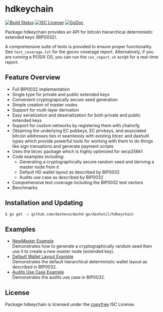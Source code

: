 hdkeychain
==========

[![Build Status](http://img.shields.io/travis/dashevo/dashd-go/dashutil.svg)](https://travis-ci.org/dashevo/dashd-go/dashutil)
[![ISC License](http://img.shields.io/badge/license-ISC-blue.svg)](http://copyfree.org)
[![GoDoc](http://img.shields.io/badge/godoc-reference-blue.svg)](http://godoc.org/github.com/dashevo/dashd-go/dashutil/hdkeychain)

Package hdkeychain provides an API for bitcoin hierarchical deterministic extended keys (BIP0032).

A comprehensive suite of tests is provided to ensure proper functionality. See
`test_coverage.txt` for the gocov coverage report. Alternatively, if you are running a POSIX OS, you can run
the `cov_report.sh` script for a real-time report.

## Feature Overview

- Full BIP0032 implementation
- Single type for private and public extended keys
- Convenient cryptograpically secure seed generation
- Simple creation of master nodes
- Support for multi-layer derivation
- Easy serialization and deserialization for both private and public extended keys
- Support for custom networks by registering them with chaincfg
- Obtaining the underlying EC pubkeys, EC privkeys, and associated bitcoin addresses ties in seamlessly with existing
  btcec and dashutil types which provide powerful tools for working with them to do things like sign transations and
  generate payment scripts
- Uses the btcec package which is highly optimized for secp256k1
- Code examples including:
    - Generating a cryptographically secure random seed and deriving a master node from it
    - Default HD wallet layout as described by BIP0032
    - Audits use case as described by BIP0032
- Comprehensive test coverage including the BIP0032 test vectors
- Benchmarks

## Installation and Updating

```bash
$ go get -u github.com/dashevo/dashd-go/dashutil/hdkeychain
```

## Examples

* [NewMaster Example](http://godoc.org/github.com/dashevo/dashd-go/dashutil/hdkeychain#example-NewMaster)  
  Demonstrates how to generate a cryptographically random seed then use it to create a new master node (extended key).
* [Default Wallet Layout Example](http://godoc.org/github.com/dashevo/dashd-go/dashutil/hdkeychain#example-package--DefaultWalletLayout)  
  Demonstrates the default hierarchical deterministic wallet layout as described in BIP0032.
* [Audits Use Case Example](http://godoc.org/github.com/dashevo/dashd-go/dashutil/hdkeychain#example-package--Audits)  
  Demonstrates the audits use case in BIP0032.

## License

Package hdkeychain is licensed under the [copyfree](http://copyfree.org) ISC License.
